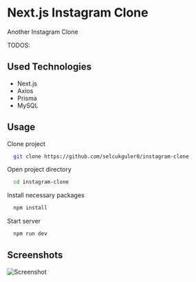 
# Next.js Instagram Clone

Another Instagram Clone

TODOS:



## Used Technologies

- Next.js
- Axios
- Prisma
- MySQL

  
## Usage

Clone project

```bash
  git clone https://github.com/selcukguler0/instagram-clone
```

Open project directory

```bash
  cd instagram-clone
```

Install necessary packages

```bash
  npm install
```

Start server

```bash
  npm run dev
```

  
## Screenshots

![Screenshot](https://via.placeholder.com/468x300?text=App+Screenshot+Here)

  